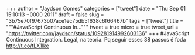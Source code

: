 
+++
author = "Jaydson Gomes"
categories = ["tweet"]
date = "Thu Sep 01 15:10:13 +0000 2011"
draft = false
slug = "3b75e70f97673b07ace1ec75db5f638c6f66467b"
tags = ["tweet"]
title = """#JavaScript Continuous In..."""
tweet = true
micro = true
tweet_url = "https://twitter.com/jaydson/status/109281914992603136"
+++
#JavaScript Continuous Integration. Legal, na teoria. Pq seguir esses 38 passos é foda http://t.co/tLX1lke
